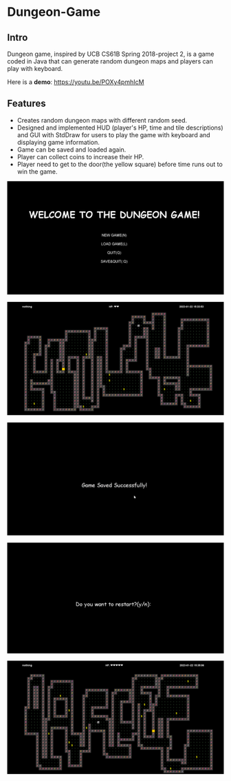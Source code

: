 # Dungeon-Game

## Intro

Dungeon game, inspired by UCB CS61B Spring 2018-project 2, is a game coded in Java that can generate random dungeon maps and players can play with keyboard.

Here is a **demo**: https://youtu.be/POXy4pmhIcM

## Features

* Creates random dungeon maps with different random seed.
* Designed and implemented HUD (player's HP, time and tile descriptions) and GUI with StdDraw for users to play the game with keyboard and displaying game information.
* Game can be saved and loaded again.
* Player can collect coins to increase their HP.
* Player need to get to the door(the yellow square) before time runs out to win the game.

![1674431225236](image/README/1674431225236.png)

![1674431245771](image/README/1674431245771.png)

![1674431269978](image/README/1674431269978.png)

![1674431281017](image/README/1674431281017.png)

![1674431306146](image/README/1674431306146.png)
